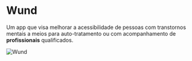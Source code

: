 # Wund

Um app que visa melhorar a acessibilidade de pessoas com transtornos mentais a meios para auto-tratamento ou com acompanhamento de **profissionais** qualificados.

![Wund]('assets/imagens/wund.png')
